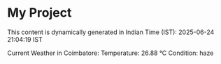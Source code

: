 # My Project

This content is dynamically generated in Indian Time (IST): 2025-06-24 21:04:19 IST


Current Weather in Coimbatore:
Temperature: 26.88 °C
Condition: haze
